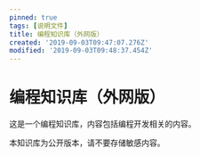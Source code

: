 ```yaml
---
pinned: true
tags: [说明文件]
title: 编程知识库（外网版）
created: '2019-09-03T09:47:07.276Z'
modified: '2019-09-03T09:48:37.454Z'
---
```


# 编程知识库（外网版）

这是一个编程知识库，内容包括编程开发相关的内容。

本知识库为公开版本，请不要存储敏感内容。

